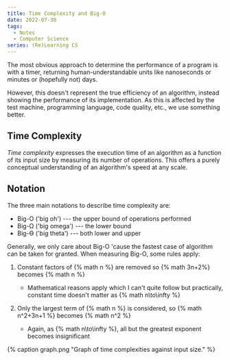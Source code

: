 ```yaml
---
title: Time Complexity and Big-O
date: 2022-07-30
tags:
  - Notes
  - Computer Science
series: (Re)Learning CS
---
```


The most obvious approach to determine the performance of a program is with a
timer, returning human-understandable units like nanoseconds or minutes or
(hopefully not) days.

However, this doesn't represent the true efficiency of an algorithm, instead
showing the performance of its implementation. As this is affected by the test
machine, programming language, code quality, etc., we use something better.

## Time Complexity

_Time complexity_ expresses the execution time of an algorithm as a function of
its input size by measuring its number of operations. This
offers<!-- excerpt --> a purely conceptual understanding of an algorithm's speed
at any scale.<!-- excerpt -->

## Notation

The three main notations to describe time complexity are:

- Big-O ('big oh') --- the upper bound of operations performed
- Big-Ω ('big omega') --- the lower bound
- Big-ϴ ('big theta') --- both lower and upper

Generally, we only care about Big-O 'cause the fastest case of algorithm can be
taken for granted. When measuring Big-O, some rules apply:

1. Constant factors of {% math n %} are removed so {% math 3n+2%} becomes {%
   math n %}

   - Mathematical reasons apply which I can't quite follow but practically,
     constant time doesn't matter as {% math n\to\infty %}

2. Only the largest term of {% math n %} is considered, so {% math n^2+3n+1 %}
   becomes {% math n^2 %}
   - Again, as {% math n\to\infty %}, all but the greatest exponent becomes
     insignificant

{% caption graph.png "Graph of time complexities against input size." %}
